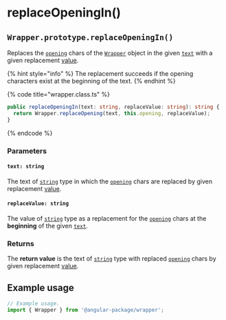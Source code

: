 # replaceOpeningIn()

## `Wrapper.prototype.replaceOpeningIn()`

Replaces the [`opening`](../../../wrap/instance/accessors/#wrap.prototype.opening) chars of the [`Wrapper`](../../wrapper.md) object in the given [`text`](replaceopeningin.md#text-string) with a given replacement [value](replaceopeningin.md#replacevalue-string).

{% hint style="info" %}
The replacement succeeds if the opening characters exist at the beginning of the text.
{% endhint %}

{% code title="wrapper.class.ts" %}
```typescript
public replaceOpeningIn(text: string, replaceValue: string): string {
  return Wrapper.replaceOpening(text, this.opening, replaceValue);
}
```
{% endcode %}

### Parameters

#### `text: string`

The text of [`string`](https://developer.mozilla.org/en-US/docs/Web/JavaScript/Reference/Global\_Objects/String) type in which the [`opening`](../../../wrap/instance/accessors/#wrap.prototype.opening) chars are replaced by given replacement [value](replaceopeningin.md#replacevalue-string).

#### `replaceValue: string`

The value of [`string`](https://developer.mozilla.org/en-US/docs/Web/JavaScript/Reference/Global\_Objects/String) type as a replacement for the [`opening`](../../../wrap/instance/accessors/#wrap.prototype.opening) chars at the **beginning** of the given [`text`](replaceopeningin.md#text-string).

### Returns

The **return value** is the text of [`string`](https://developer.mozilla.org/en-US/docs/Web/JavaScript/Reference/Global\_Objects/String) type with replaced [`opening`](../../../wrap/instance/accessors/#wrap.prototype.opening) chars by given replacement [value](replaceopeningin.md#replacevalue-string).

## Example usage

```typescript
// Example usage.
import { Wrapper } from '@angular-package/wrapper';


```
